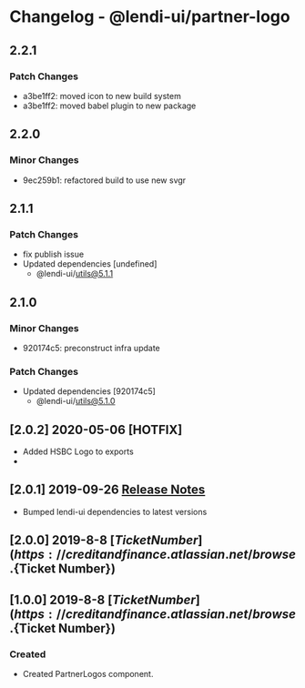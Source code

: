 # Changelog - @lendi-ui/partner-logo

## 2.2.1

### Patch Changes

- a3be1ff2: moved icon to new build system
- a3be1ff2: moved babel plugin to new package

## 2.2.0

### Minor Changes

- 9ec259b1: refactored build to use new svgr

## 2.1.1

### Patch Changes

- fix publish issue
- Updated dependencies [undefined]
  - @lendi-ui/utils@5.1.1

## 2.1.0

### Minor Changes

- 920174c5: preconstruct infra update

### Patch Changes

- Updated dependencies [920174c5]
  - @lendi-ui/utils@5.1.0

## [2.0.2] 2020-05-06 [HOTFIX]

- Added HSBC Logo to exports
-

## [2.0.1] 2019-09-26 [Release Notes](https://creditandfinance.atlassian.net/wiki/spaces/HUB/pages/803930391/Upcoming+Major+Changes)

- Bumped lendi-ui dependencies to latest versions

## [2.0.0] 2019-8-8 [${Ticket Number}](https://creditandfinance.atlassian.net/browse.${Ticket Number})

## [1.0.0] 2019-8-8 [${Ticket Number}](https://creditandfinance.atlassian.net/browse.${Ticket Number})

### Created

- Created PartnerLogos component.
